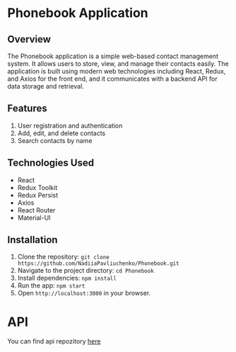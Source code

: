# Phonebook Application

## Overview

The Phonebook application is a simple web-based contact management system. It
allows users to store, view, and manage their contacts easily. The application
is built using modern web technologies including React, Redux, and Axios for the
front end, and it communicates with a backend API for data storage and
retrieval.

## Features

1. User registration and authentication
2. Add, edit, and delete contacts
3. Search contacts by name

## Technologies Used

- React
- Redux Toolkit
- Redux Persist
- Axios
- React Router
- Material-UI

## Installation

1. Clone the repository:
   `git clone https://github.com/NadiiaPavliuchenko/Phonebook.git`
2. Navigate to the project directory: `cd Phonebook`
3. Install dependencies: `npm install`
4. Run the app: `npm start`
5. Open `http://localhost:3000` in your browser.

# API

You can find api repozitory
[here](https://github.com/NadiiaPavliuchenko/goit-node-rest-api)
